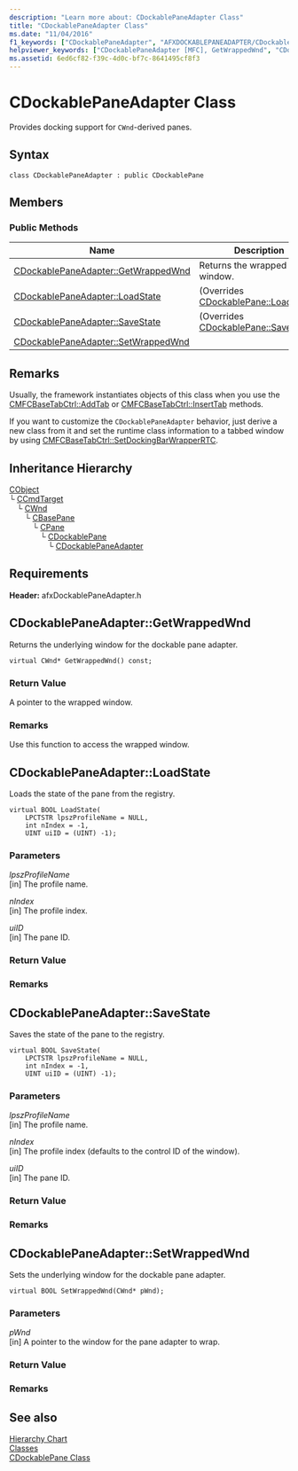 ```yaml
---
description: "Learn more about: CDockablePaneAdapter Class"
title: "CDockablePaneAdapter Class"
ms.date: "11/04/2016"
f1_keywords: ["CDockablePaneAdapter", "AFXDOCKABLEPANEADAPTER/CDockablePaneAdapter", "AFXDOCKABLEPANEADAPTER/CDockablePaneAdapter::GetWrappedWnd", "AFXDOCKABLEPANEADAPTER/CDockablePaneAdapter::LoadState", "AFXDOCKABLEPANEADAPTER/CDockablePaneAdapter::SaveState", "AFXDOCKABLEPANEADAPTER/CDockablePaneAdapter::SetWrappedWnd"]
helpviewer_keywords: ["CDockablePaneAdapter [MFC], GetWrappedWnd", "CDockablePaneAdapter [MFC], LoadState", "CDockablePaneAdapter [MFC], SaveState", "CDockablePaneAdapter [MFC], SetWrappedWnd"]
ms.assetid: 6ed6cf82-f39c-4d0c-bf7c-8641495cf8f3
---
```

# CDockablePaneAdapter Class

Provides docking support for `CWnd`-derived panes.

## Syntax

```
class CDockablePaneAdapter : public CDockablePane
```

## Members

### Public Methods

|Name|Description|
|----------|-----------------|
|[CDockablePaneAdapter::GetWrappedWnd](#getwrappedwnd)|Returns the wrapped window.|
|[CDockablePaneAdapter::LoadState](#loadstate)|(Overrides [CDockablePane::LoadState](cdockablepane-class.md#loadstate).)|
|[CDockablePaneAdapter::SaveState](#savestate)|(Overrides [CDockablePane::SaveState](cdockablepane-class.md).)|
|[CDockablePaneAdapter::SetWrappedWnd](#setwrappedwnd)||

## Remarks

Usually, the framework instantiates objects of this class when you use the [CMFCBaseTabCtrl::AddTab](../../mfc/reference/cmfcbasetabctrl-class.md#addtab) or [CMFCBaseTabCtrl::InsertTab](../../mfc/reference/cmfcbasetabctrl-class.md#inserttab) methods.

If you want to customize the `CDockablePaneAdapter` behavior, just derive a new class from it and set the runtime class information to a tabbed window by using [CMFCBaseTabCtrl::SetDockingBarWrapperRTC](../../mfc/reference/cmfcbasetabctrl-class.md#setdockingbarwrapperrtc).

## Inheritance Hierarchy

[CObject](../../mfc/reference/cobject-class.md)\
└&nbsp;[CCmdTarget](../../mfc/reference/ccmdtarget-class.md)\
&emsp;└&nbsp;[CWnd](../../mfc/reference/cwnd-class.md)\
&emsp;&emsp;└&nbsp;[CBasePane](../../mfc/reference/cbasepane-class.md)\
&emsp;&emsp;&emsp;└&nbsp;[CPane](../../mfc/reference/cpane-class.md)\
&emsp;&emsp;&emsp;&emsp;└&nbsp;[CDockablePane](../../mfc/reference/cdockablepane-class.md)\
&emsp;&emsp;&emsp;&emsp;&emsp;└&nbsp;[CDockablePaneAdapter](../../mfc/reference/cdockablepaneadapter-class.md)

## Requirements

**Header:** afxDockablePaneAdapter.h

## <a name="getwrappedwnd"></a> CDockablePaneAdapter::GetWrappedWnd

Returns the underlying window for the dockable pane adapter.

```
virtual CWnd* GetWrappedWnd() const;
```

### Return Value

A pointer to the wrapped window.

### Remarks

Use this function to access the wrapped window.

## <a name="loadstate"></a> CDockablePaneAdapter::LoadState

Loads the state of the pane from the registry.

```
virtual BOOL LoadState(
    LPCTSTR lpszProfileName = NULL,
    int nIndex = -1,
    UINT uiID = (UINT) -1);
```

### Parameters

*lpszProfileName*<br/>
[in] The profile name.

*nIndex*<br/>
[in] The profile index.

*uiID*<br/>
[in] The pane ID.

### Return Value

### Remarks

## <a name="savestate"></a> CDockablePaneAdapter::SaveState

Saves the state of the pane to the registry.

```
virtual BOOL SaveState(
    LPCTSTR lpszProfileName = NULL,
    int nIndex = -1,
    UINT uiID = (UINT) -1);
```

### Parameters

*lpszProfileName*<br/>
[in] The profile name.

*nIndex*<br/>
[in] The profile index (defaults to the control ID of the window).

*uiID*<br/>
[in] The pane ID.

### Return Value

### Remarks

## <a name="setwrappedwnd"></a> CDockablePaneAdapter::SetWrappedWnd

Sets the underlying window for the dockable pane adapter.

```
virtual BOOL SetWrappedWnd(CWnd* pWnd);
```

### Parameters

*pWnd*<br/>
[in] A pointer to the window for the pane adapter to wrap.

### Return Value

### Remarks

## See also

[Hierarchy Chart](../../mfc/hierarchy-chart.md)<br/>
[Classes](../../mfc/reference/mfc-classes.md)<br/>
[CDockablePane Class](../../mfc/reference/cdockablepane-class.md)
